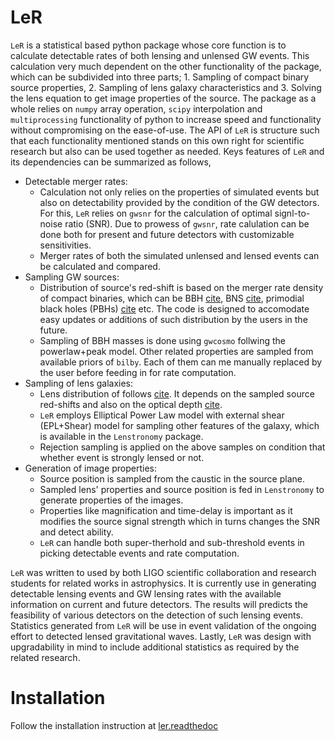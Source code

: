 # LeR

`LeR` is a statistical based python package whose core function is to calculate detectable rates of both lensing and unlensed GW events. This calculation very much dependent on the other functionality of the package, which can be subdivided into three parts; 1. Sampling of compact binary source properties, 2. Sampling of lens galaxy characteristics and 3. Solving the lens equation to get image properties of the source. The package as a whole relies on `numpy` array operation, `scipy` interpolation and `multiprocessing` functionality of python to increase speed and functionality without compromising on the ease-of-use. The API of `LeR` is structure such that each functionality mentioned stands on this own right for scientific research but also can be used together as needed. Keys features of `LeR` and its dependencies can be summarized as follows,

- Detectable merger rates: 
    * Calculation not only relies on the properties of simulated events but also on detectability provided by the condition of the GW detectors. For this, `LeR` relies on `gwsnr` for the calculation of optimal signl-to-noise ratio (SNR). Due to prowess of `gwsnr`, rate calulation can be done both for present and future detectors with customizable sensitivities. 
    * Merger rates of both the simulated unlensed and lensed events can be calculated and compared. 
- Sampling GW sources:
    * Distribution of source's red-shift is based on the merger rate density of compact binaries, which can be BBH [cite](https://arxiv.org/abs/2306.03827), BNS [cite](https://arxiv.org/abs/2306.03827), primodial black holes (PBHs) [cite](https://arxiv.org/abs/2306.03827) etc. The code is designed to accomodate easy updates or additions of such distribution by the users in the future. 
    * Sampling of BBH masses is done using `gwcosmo` follwing the powerlaw+peak model. Other related properties are sampled from available priors of `bilby`. Each of them can me manually replaced by the user before feeding in for rate computation.
- Sampling of lens galaxies:
    * Lens distribution of follows [cite](https://arxiv.org/abs/2306.03827). It depends on the sampled source red-shifts and also on the optical depth [cite](https://arxiv.org/abs/2306.03827).
    * `LeR` employs Elliptical Power Law model with external shear (EPL+Shear) model for sampling other features of the galaxy, which is available in the `Lenstronomy` package.
    * Rejection sampling is applied on the above samples on condition that whether event is strongly lensed or not.
- Generation of image properties:
    * Source position is sampled from the caustic in the source plane.
    * Sampled lens' properties and source position is fed in `Lenstronomy` to generate properties of the images.
    * Properties like magnification and time-delay is important as it modifies the source signal strength which in turns changes the SNR and detect ability.
    * `LeR` can handle both super-therhold and sub-threshold events in picking detectable events and rate computation.

`LeR` was written to used by both LIGO scientific collaboration and research students for related works in astrophysics. It is currently use in generating detectable lensing events and GW lensing rates with the available information on current and future detectors. The results will predicts the feasibility of various detectors on the detection of such lensing events. Statistics generated from `LeR` will be use in event validation of the ongoing effort to detected lensed gravitational waves. Lastly, `LeR` was design with upgradability in mind to include additional statistics as required by the related research. 

# Installation

Follow the installation instruction at [ler.readthedoc](https://ler.readthedocs.io/en/latest/installation.html)

